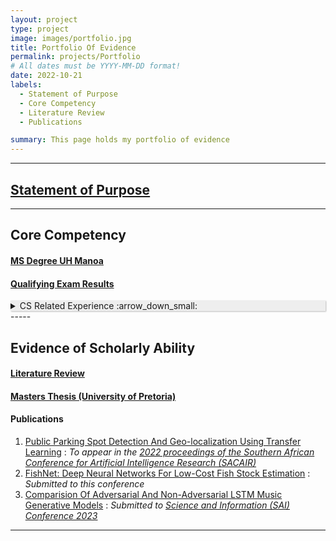 ```yaml
---
layout: project
type: project
image: images/portfolio.jpg
title: Portfolio Of Evidence
permalink: projects/Portfolio
# All dates must be YYYY-MM-DD format!
date: 2022-10-21
labels:
  - Statement of Purpose
  - Core Competency
  - Literature Review
  - Publications

summary: This page holds my portfolio of evidence
---
```


-----
## <a href='../pdfs/Statement_of_Purpose.pdf'>Statement of Purpose</a>
-----

## Core Competency

#### <a href="../pdfs/MSc_Computer_Science.pdf">MS Degree UH Manoa</a>

#### <a href="../pdfs/ICS_PhD_Qualifier_result_for_Moseli.pdf">Qualifying Exam Results</a>

<details>
<summary style = "cursor:pointer;box-shadow: 1px 1px 2px #bbbbbb;border: none;background-color: #eeeeee">
    CS Related Experience :arrow_down_small:
  </summary>
<p>
  <li>Data science lead - The Shard(PTY): Summer 2022</li>
  <li>Summer eserch fellow - Hawaii Institute of Data Science: summer summer 2020</li>
  <li>Data science lead - Nitrogen fund manager: 2017-2019</li>
  <li>Junior Data scientist - Vodafone South Africa: 2015-2017</li>
</p>
</details>
-----

## Evidence of Scholarly Ability

#### <a href = '../pdfs/Deep_Active_Learning_In_The_Presence_Of_Label_Noise_LNCS.pdf'>Literature Review</a>

#### <a href = '../pdfs/Mini_Dissertation_Moseli_Motsoehli.pdf'>Masters Thesis (University of Pretoria)</a>

#### Publications

<ol>
    <li><a href = "https://arxiv.org/abs/2209.00213">Public Parking Spot Detection And Geo-localization Using Transfer Learning</a> : <i>To appear in the <a href='https://2022.sacair.org.za/?_ga=2.201804692.42026433.1666358114-1405977019.1660414057'>2022 proceedings of the Southern African Conference for Artificial Intelligence Research (SACAIR)</a></i></li>
    <li><a href="../pdfs/FishNet__Deep_Neural_Networks_For_Low_Cost_Fish_Stock_Estimation.pdf">FishNet: Deep Neural Networks For Low-Cost Fish Stock Estimation</a> : <i>Submitted to this conference</i></li>
    <li><a href="../pdfs/Comparision_Of_Adversarial_And_Non_Adversarial_LSTM_Music_Generative_Models_SAI.pdf">Comparision Of Adversarial And Non-Adversarial LSTM Music Generative Models</a> : <i>Submitted to <a href='https://saiconference.com/Computing'>Science and Information (SAI) Conference 2023</a></i></li>
</ol>

-----
